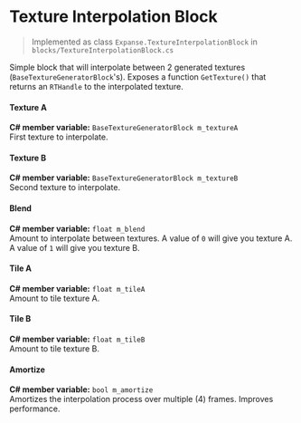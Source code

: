 # Texture Interpolation Block

> Implemented as class `Expanse.TextureInterpolationBlock` in `blocks/TextureInterpolationBlock.cs`

Simple block that will interpolate between 2 generated textures (`BaseTextureGeneratorBlock`'s). Exposes a function `GetTexture()` that returns an `RTHandle` to the interpolated texture.

#### Texture A
**C# member variable:** `BaseTextureGeneratorBlock m_textureA` \
First texture to interpolate.

#### Texture B
**C# member variable:** `BaseTextureGeneratorBlock m_textureB` \
Second texture to interpolate.

#### Blend
**C# member variable:** `float m_blend` \
Amount to interpolate between textures. A value of `0` will give you texture A. A value of `1` will give you texture B.

#### Tile A
**C# member variable:** `float m_tileA` \
Amount to tile texture A.

#### Tile B
**C# member variable:** `float m_tileB` \
Amount to tile texture B.

#### Amortize
**C# member variable:** `bool m_amortize` \
Amortizes the interpolation process over multiple (4) frames. Improves performance.